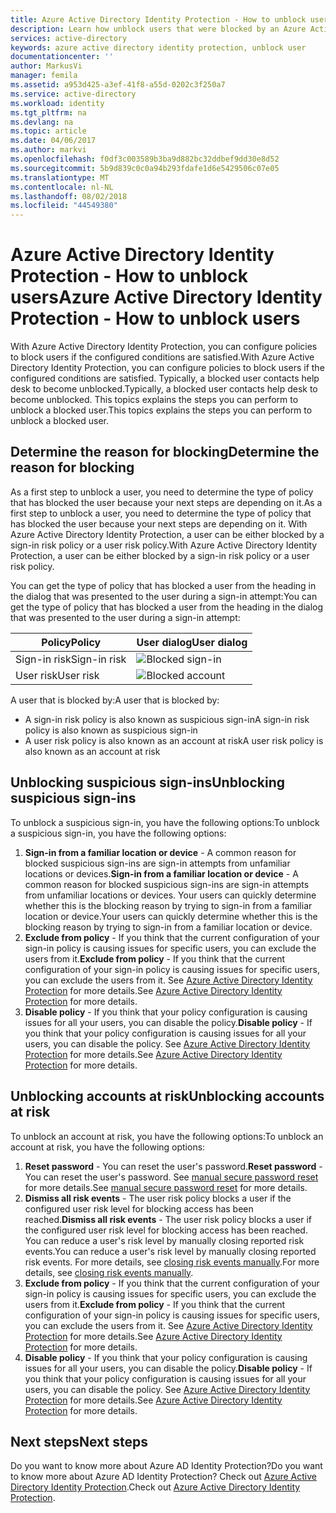 ```yaml
---
title: Azure Active Directory Identity Protection - How to unblock users | Microsoft Docs
description: Learn how unblock users that were blocked by an Azure Active Directory Identity Protection policy.
services: active-directory
keywords: azure active directory identity protection, unblock user
documentationcenter: ''
author: MarkusVi
manager: femila
ms.assetid: a953d425-a3ef-41f8-a55d-0202c3f250a7
ms.service: active-directory
ms.workload: identity
ms.tgt_pltfrm: na
ms.devlang: na
ms.topic: article
ms.date: 04/06/2017
ms.author: markvi
ms.openlocfilehash: f0df3c003589b3ba9d882bc32ddbef9dd30e8d52
ms.sourcegitcommit: 5b9d839c0c0a94b293fdafe1d6e5429506c07e05
ms.translationtype: MT
ms.contentlocale: nl-NL
ms.lasthandoff: 08/02/2018
ms.locfileid: "44549380"
---
```

# <a name="azure-active-directory-identity-protection---how-to-unblock-users"></a><span data-ttu-id="8c81b-104">Azure Active Directory Identity Protection - How to unblock users</span><span class="sxs-lookup"><span data-stu-id="8c81b-104">Azure Active Directory Identity Protection - How to unblock users</span></span>
<span data-ttu-id="8c81b-105">With Azure Active Directory Identity Protection, you can configure policies to block users if the configured conditions are satisfied.</span><span class="sxs-lookup"><span data-stu-id="8c81b-105">With Azure Active Directory Identity Protection, you can configure policies to block users if the configured conditions are satisfied.</span></span> <span data-ttu-id="8c81b-106">Typically, a blocked user contacts help desk to become unblocked.</span><span class="sxs-lookup"><span data-stu-id="8c81b-106">Typically, a blocked user contacts help desk to become unblocked.</span></span> <span data-ttu-id="8c81b-107">This topics explains the steps you can perform to unblock a blocked user.</span><span class="sxs-lookup"><span data-stu-id="8c81b-107">This topics explains the steps you can perform to unblock a blocked user.</span></span>

## <a name="determine-the-reason-for-blocking"></a><span data-ttu-id="8c81b-108">Determine the reason for blocking</span><span class="sxs-lookup"><span data-stu-id="8c81b-108">Determine the reason for blocking</span></span>
<span data-ttu-id="8c81b-109">As a first step to unblock a user, you need to determine the type of policy that has blocked the user because your next steps are depending on it.</span><span class="sxs-lookup"><span data-stu-id="8c81b-109">As a first step to unblock a user, you need to determine the type of policy that has blocked the user because your next steps are depending on it.</span></span>
<span data-ttu-id="8c81b-110">With Azure Active Directory Identity Protection, a user can be either blocked by a sign-in risk policy or a user risk policy.</span><span class="sxs-lookup"><span data-stu-id="8c81b-110">With Azure Active Directory Identity Protection, a user can be either blocked by a sign-in risk policy or a user risk policy.</span></span>

<span data-ttu-id="8c81b-111">You can get the type of policy that has blocked a user from the heading in the dialog that was presented to the user during a sign-in attempt:</span><span class="sxs-lookup"><span data-stu-id="8c81b-111">You can get the type of policy that has blocked a user from the heading in the dialog that was presented to the user during a sign-in attempt:</span></span>

| <span data-ttu-id="8c81b-112">Policy</span><span class="sxs-lookup"><span data-stu-id="8c81b-112">Policy</span></span> | <span data-ttu-id="8c81b-113">User dialog</span><span class="sxs-lookup"><span data-stu-id="8c81b-113">User dialog</span></span> |
| --- | --- |
| <span data-ttu-id="8c81b-114">Sign-in risk</span><span class="sxs-lookup"><span data-stu-id="8c81b-114">Sign-in risk</span></span> |![Blocked sign-in](https://docstestmedia1.blob.core.windows.net/azure-media/articles/active-directory/media/active-directory-identityprotection-unblock-howto/02.png) |
| <span data-ttu-id="8c81b-116">User risk</span><span class="sxs-lookup"><span data-stu-id="8c81b-116">User risk</span></span> |![Blocked account](https://docstestmedia1.blob.core.windows.net/azure-media/articles/active-directory/media/active-directory-identityprotection-unblock-howto/104.png) |

<span data-ttu-id="8c81b-118">A user that is blocked by:</span><span class="sxs-lookup"><span data-stu-id="8c81b-118">A user that is blocked by:</span></span>

* <span data-ttu-id="8c81b-119">A sign-in risk policy is also known as suspicious sign-in</span><span class="sxs-lookup"><span data-stu-id="8c81b-119">A sign-in risk policy is also known as suspicious sign-in</span></span>
* <span data-ttu-id="8c81b-120">A user risk policy is also known as an account at risk</span><span class="sxs-lookup"><span data-stu-id="8c81b-120">A user risk policy is also known as an account at risk</span></span>

## <a name="unblocking-suspicious-sign-ins"></a><span data-ttu-id="8c81b-121">Unblocking suspicious sign-ins</span><span class="sxs-lookup"><span data-stu-id="8c81b-121">Unblocking suspicious sign-ins</span></span>
<span data-ttu-id="8c81b-122">To unblock a suspicious sign-in, you have the following options:</span><span class="sxs-lookup"><span data-stu-id="8c81b-122">To unblock a suspicious sign-in, you have the following options:</span></span>

1. <span data-ttu-id="8c81b-123">**Sign-in from a familiar location or device** - A common reason for blocked suspicious sign-ins are sign-in attempts from unfamiliar locations or devices.</span><span class="sxs-lookup"><span data-stu-id="8c81b-123">**Sign-in from a familiar location or device** - A common reason for blocked suspicious sign-ins are sign-in attempts from unfamiliar locations or devices.</span></span> <span data-ttu-id="8c81b-124">Your users can quickly determine whether this is the blocking reason by trying to sign-in from a familiar location or device.</span><span class="sxs-lookup"><span data-stu-id="8c81b-124">Your users can quickly determine whether this is the blocking reason by trying to sign-in from a familiar location or device.</span></span>
2. <span data-ttu-id="8c81b-125">**Exclude from policy** - If you think that the current configuration of your sign-in policy is causing issues for specific users, you can exclude the users from it.</span><span class="sxs-lookup"><span data-stu-id="8c81b-125">**Exclude from policy** - If you think that the current configuration of your sign-in policy is causing issues for specific users, you can exclude the users from it.</span></span> <span data-ttu-id="8c81b-126">See [Azure Active Directory Identity Protection](active-directory-identityprotection.md) for more details.</span><span class="sxs-lookup"><span data-stu-id="8c81b-126">See [Azure Active Directory Identity Protection](active-directory-identityprotection.md) for more details.</span></span>
3. <span data-ttu-id="8c81b-127">**Disable policy** - If you think that your policy configuration is causing issues for all your users, you can disable the policy.</span><span class="sxs-lookup"><span data-stu-id="8c81b-127">**Disable policy** - If you think that your policy configuration is causing issues for all your users, you can disable the policy.</span></span> <span data-ttu-id="8c81b-128">See [Azure Active Directory Identity Protection](active-directory-identityprotection.md) for more details.</span><span class="sxs-lookup"><span data-stu-id="8c81b-128">See [Azure Active Directory Identity Protection](active-directory-identityprotection.md) for more details.</span></span>

## <a name="unblocking-accounts-at-risk"></a><span data-ttu-id="8c81b-129">Unblocking accounts at risk</span><span class="sxs-lookup"><span data-stu-id="8c81b-129">Unblocking accounts at risk</span></span>
<span data-ttu-id="8c81b-130">To unblock an account at risk, you have the following options:</span><span class="sxs-lookup"><span data-stu-id="8c81b-130">To unblock an account at risk, you have the following options:</span></span>

1. <span data-ttu-id="8c81b-131">**Reset password** - You can reset the user's password.</span><span class="sxs-lookup"><span data-stu-id="8c81b-131">**Reset password** - You can reset the user's password.</span></span> <span data-ttu-id="8c81b-132">See [manual secure password reset](active-directory-identityprotection.md#manual-secure-password-reset) for more details.</span><span class="sxs-lookup"><span data-stu-id="8c81b-132">See [manual secure password reset](active-directory-identityprotection.md#manual-secure-password-reset) for more details.</span></span>
2. <span data-ttu-id="8c81b-133">**Dismiss all risk events** - The user risk policy blocks a user if the configured user risk level for blocking access has been reached.</span><span class="sxs-lookup"><span data-stu-id="8c81b-133">**Dismiss all risk events** - The user risk policy blocks a user if the configured user risk level for blocking access has been reached.</span></span> <span data-ttu-id="8c81b-134">You can reduce a user's risk level by manually closing reported risk events.</span><span class="sxs-lookup"><span data-stu-id="8c81b-134">You can reduce a user's risk level by manually closing reported risk events.</span></span> <span data-ttu-id="8c81b-135">For more details, see [closing risk events manually](active-directory-identityprotection.md#closing-risk-events-manually).</span><span class="sxs-lookup"><span data-stu-id="8c81b-135">For more details, see [closing risk events manually](active-directory-identityprotection.md#closing-risk-events-manually).</span></span>
3. <span data-ttu-id="8c81b-136">**Exclude from policy** - If you think that the current configuration of your sign-in policy is causing issues for specific users, you can exclude the users from it.</span><span class="sxs-lookup"><span data-stu-id="8c81b-136">**Exclude from policy** - If you think that the current configuration of your sign-in policy is causing issues for specific users, you can exclude the users from it.</span></span> <span data-ttu-id="8c81b-137">See [Azure Active Directory Identity Protection](active-directory-identityprotection.md) for more details.</span><span class="sxs-lookup"><span data-stu-id="8c81b-137">See [Azure Active Directory Identity Protection](active-directory-identityprotection.md) for more details.</span></span>
4. <span data-ttu-id="8c81b-138">**Disable policy** - If you think that your policy configuration is causing issues for all your users, you can disable the policy.</span><span class="sxs-lookup"><span data-stu-id="8c81b-138">**Disable policy** - If you think that your policy configuration is causing issues for all your users, you can disable the policy.</span></span> <span data-ttu-id="8c81b-139">See [Azure Active Directory Identity Protection](active-directory-identityprotection.md) for more details.</span><span class="sxs-lookup"><span data-stu-id="8c81b-139">See [Azure Active Directory Identity Protection](active-directory-identityprotection.md) for more details.</span></span>

## <a name="next-steps"></a><span data-ttu-id="8c81b-140">Next steps</span><span class="sxs-lookup"><span data-stu-id="8c81b-140">Next steps</span></span>
 <span data-ttu-id="8c81b-141">Do you want to know more about Azure AD Identity Protection?</span><span class="sxs-lookup"><span data-stu-id="8c81b-141">Do you want to know more about Azure AD Identity Protection?</span></span> <span data-ttu-id="8c81b-142">Check out [Azure Active Directory Identity Protection](active-directory-identityprotection.md).</span><span class="sxs-lookup"><span data-stu-id="8c81b-142">Check out [Azure Active Directory Identity Protection](active-directory-identityprotection.md).</span></span>



